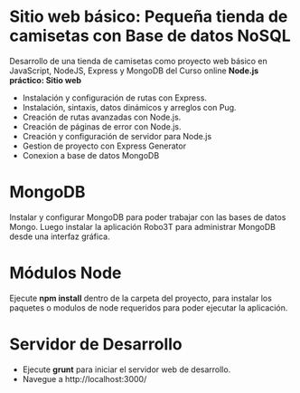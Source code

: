 # Sitio web básico: Pequeña tienda de camisetas con Base de datos NoSQL
 
 Desarrollo de una tienda de camisetas como proyecto web básico en JavaScript, NodeJS, Express y MongoDB del Curso online **Node.js práctico: Sitio web**
- Instalación y configuración de rutas con Express.
- Instalación, sintaxis, datos dinámicos y arreglos con Pug.
- Creación de rutas avanzadas con Node.js.
- Creación de páginas de error con Node.js.
- Creación y configuración de servidor para Node.js
- Gestion de proyecto con Express Generator
- Conexion a base de datos MongoDB

# MongoDB
Instalar y configurar MongoDB para poder trabajar con las bases de datos Mongo. Luego instalar la aplicación Robo3T para administrar MongoDB desde una interfaz gráfica.

# Módulos Node
 Ejecute **npm install** dentro de la carpeta del proyecto, para instalar los paquetes o modulos de node requeridos para poder ejecutar la aplicación.

# Servidor de Desarrollo
 - Ejecute **grunt** para iniciar el servidor web de desarrollo. 
 - Navegue a http://localhost:3000/
